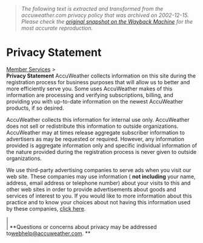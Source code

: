 > *The following text is extracted and transformed from the accuweather.com privacy policy that was archived on 2002-12-15. Please check the [original snapshot on the Wayback Machine](https://web.archive.org/web/20021215154401id_/http%3A//www.accuweather.com/adcbin/privacy.asp) for the most accurate reproduction.*

# Privacy Statement

  
[Member Services](https://web.archive.org/adcbin/member_index) >  
**Privacy Statement** AccuWeather collects information on this site during the registration process for business purposes that will allow us to better and more efficiently serve you. Some uses AccuWeather makes of this information are processing and verifying subscriptions, billing, and providing you with up-to-date information on the newest AccuWeather products, if so desired. 

AccuWeather collects this information for internal use only. AccuWeather does not sell or redistribute this information to outside organizations. AccuWeather may at times release aggregate subscriber information to advertisers as may be requested or required. However, any information provided is aggregate information only and specific individual information of the nature provided during the registration process is never given to outside organizations. 

We use third-party advertising companies to serve ads when you visit our web site. These companies may use information ( **not including** your name, address, email address or telephone number) about your visits to this and other web sites in order to provide advertisements about goods and services of interest to you. If you would like to more information about this practice and to know your choices about not having this information used by these companies, [click here](http://www.doubleclick.net/us/corporate/privacy/default.asp?asp_object_1=&). 

|    
|  **Questions or concerns about privacy may be addressed to[webhelp@accuweather.com](mailto:webhelp@accuweather.com). **  

